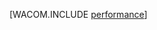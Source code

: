 <properties linkid="develop-dotnet-performance" urlDisplayName="Performance" pageTitle="Performance best practices - Windows Azure" metaKeywords="Azure optimization, Azure best practice performance" description="Learn about best practices for performance in Windows Azure." metaCanonical="" services="cloud-services,sql-database,storage,service-bus,virtual-network" documentationCenter=".NET" title="" authors=""  solutions="" writer="" manager="" editor=""  />







[WACOM.INCLUDE [performance](../includes/performance.md)]
